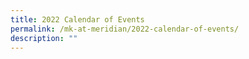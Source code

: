 ```yaml
---
title: 2022 Calendar of Events
permalink: /mk-at-meridian/2022-calendar-of-events/
description: ""
---
```

